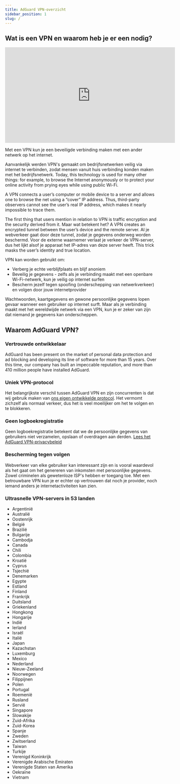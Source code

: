 ```yaml
---
title: AdGuard VPN-overzicht
sidebar_position: 1
slug: /
---
```


## Wat is een VPN en waarom heb je er een nodig?

<iframe width="560" height="315" class="youtube-video" src="https://www.youtube-nocookie.com/embed/7149L3xPmSE" title="YouTube-videospeler" frameborder="0" allow="accelerometer; autoplay; clipboard-write; encrypted-media; gyroscope; picture-in-picture" allowfullscreen></iframe>

Met een VPN kun je een beveiligde verbinding maken met een ander netwerk op het internet.

Aanvankelijk werden VPN's gemaakt om bedrijfsnetwerken veilig via internet te verbinden, zodat mensen vanuit huis verbinding konden maken met het bedrijfsnetwerk. Today, this technology is used for many other things: for example, to browse the Internet anonymously or to protect your online activity from prying eyes while using public Wi-Fi.

A VPN connects a user’s computer or mobile device to a server and allows one to browse the net using a “cover” IP address. Thus, third-party observers cannot see the user’s real IP address, which makes it nearly impossible to trace them.

The first thing that users mention in relation to VPN is traffic encryption and the security derived from it. Maar wat betekent het? A VPN creates an encrypted tunnel between the user’s device and the remote server. Al je webverkeer gaat door deze tunnel, zodat je gegevens onderweg worden beschermd. Voor de externe waarnemer verlaat je verkeer de VPN-server, dus het lijkt alsof je apparaat het IP-adres van deze server heeft. This trick masks the user’s identity and true location.

VPN kan worden gebruikt om:

- Verberg je echte verblijfplaats en blijf anoniem
- Beveilig je gegevens - zelfs als je verbinding maakt met een openbare Wi-Fi-netwerk, kun je veilig op internet surfen
- Bescherm jezelf tegen spoofing (onderschepping van netwerkverkeer) en volgen door jouw internetprovider

Wachtwoorden, kaartgegevens en gewone persoonlijke gegevens lopen gevaar wanneer een gebruiker op internet surft. Maar als je verbinding maakt met het wereldwijde netwerk via een VPN, kun je er zeker van zijn dat niemand je gegevens kan onderscheppen.

## Waarom AdGuard VPN?

### Vertrouwde ontwikkelaar

AdGuard has been present on the market of personal data protection and ad blocking and developing its line of software for more than 15 years. Over this time, our company has built an impeccable reputation, and more than 410 million people have installed AdGuard.

### Uniek VPN-protocol

Het belangrijkste verschil tussen AdGuard VPN en zijn concurrenten is dat wij gebruik maken van [ons eigen ontwikkelde protocol](/general/adguard-vpn-protocol). Het vermomt zichzelf als normaal verkeer, dus het is veel moeilijker om het te volgen en te blokkeren.

### Geen logboekregistratie

Geen logboekregistratie betekent dat we de persoonlijke gegevens van gebruikers niet verzamelen, opslaan of overdragen aan derden. [Lees het AdGuard VPN-privacybeleid](https://adguard-vpn.com/privacy.html)

### Bescherming tegen volgen

Webverkeer van elke gebruiker kan interessant zijn en is vooral waardevol als het gaat om het genereren van inkomsten met persoonlijke gegevens. Zowel criminelen als gewetenloze ISP's hebben er toegang toe. Met een betrouwbare VPN kun je er echter op vertrouwen dat noch je provider, noch iemand anders je internetactiviteiten kan zien.

### Ultrasnelle VPN-servers in 53 landen

- Argentinië
- Australië
- Oostenrijk
- België
- Brazilië
- Bulgarije
- Cambodja
- Canada
- Chili
- Colombia
- Kroatië
- Cyprus
- Tsjechië
- Denemarken
- Egypte
- Estland
- Finland
- Frankrijk
- Duitsland
- Griekenland
- Hongkong
- Hongarije
- Indië
- Ierland
- Israël
- Italië
- Japan
- Kazachstan
- Luxemburg
- Mexico
- Nederland
- Nieuw-Zeeland
- Noorwegen
- Filippijnen
- Polen
- Portugal
- Roemenië
- Rusland
- Servië
- Singapore
- Slowakije
- Zuid-Afrika
- Zuid-Korea
- Spanje
- Zweden
- Zwitserland
- Taiwan
- Turkije
- Verenigd Koninkrijk
- Verenigde Arabische Emiraten
- Verenigde Staten van Amerika
- Oekraïne
- Vietnam
